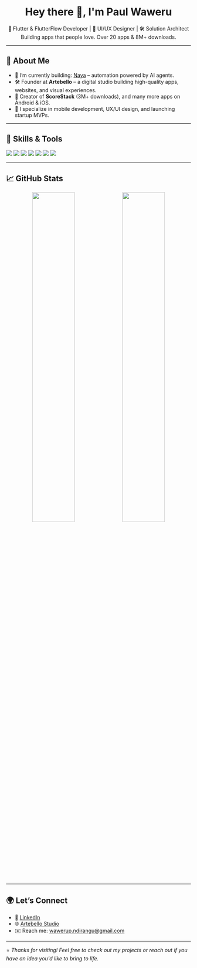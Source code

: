 <h1 align="center">Hey there 👋, I'm Paul Waweru</h1>

<p align="center">
  🚀 Flutter & FlutterFlow Developer | 🎨 UI/UX Designer | 🛠️ Solution Architect<br>
  Building apps that people love. Over 20 apps & 8M+ downloads.
</p>

---

## 🧠 About Me

- 🔭 I’m currently building: [Naya](https://github.com/) – automation powered by AI agents.
- 🛠️ Founder at **Artebello** – a digital studio building high-quality apps, websites, and visual experiences.
- 📱 Creator of **ScoreStack** (3M+ downloads), and many more apps on Android & iOS.
- 💬 I specialize in mobile development, UX/UI design, and launching startup MVPs.

---

## 🚀 Skills & Tools

<p>
  <img src="https://img.shields.io/badge/Flutter-02569B?style=for-the-badge&logo=flutter&logoColor=white"/>
  <img src="https://img.shields.io/badge/Dart-0175C2?style=for-the-badge&logo=dart&logoColor=white"/>
  <img src="https://img.shields.io/badge/Firebase-FFCA28?style=for-the-badge&logo=firebase&logoColor=black"/>
  <img src="https://img.shields.io/badge/FlutterFlow-000000?style=for-the-badge&logo=data:image/svg+xml;base64,..."/>
  <img src="https://img.shields.io/badge/UI/UX-Design-orange?style=for-the-badge"/>
  <img src="https://img.shields.io/badge/AdobeXD-FF61F6?style=for-the-badge&logo=adobexd&logoColor=white"/>
  <img src="https://img.shields.io/badge/Figma-F24E1E?style=for-the-badge&logo=figma&logoColor=white"/>
</p>

---

## 📈 GitHub Stats

<p align="center">
  <img src="https://github-readme-stats.vercel.app/api?username=paulwaweru&show_icons=true&theme=tokyonight" width="48%"/>
  <img src="https://github-readme-streak-stats.herokuapp.com/?user=paulwaweru&theme=tokyonight" width="48%"/>
</p>

---

## 🌍 Let’s Connect

- 🔗 [LinkedIn](https://linkedin.com/in/paulwaweru)
- 🌐 [Artebello Studio](https://art.oriomnis.com)
- ✉️ Reach me: wawerup.ndirangu@gmail.com

---

⭐️ *Thanks for visiting! Feel free to check out my projects or reach out if you have an idea you'd like to bring to life.*

